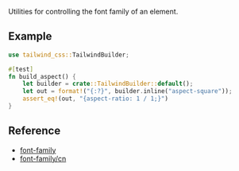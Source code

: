 Utilities for controlling the font family of an element.

## Example

```rust
use tailwind_css::TailwindBuilder;

#[test]
fn build_aspect() {
    let builder = crate::TailwindBuilder::default();
    let out = format!("{:?}", builder.inline("aspect-square"));
    assert_eq!(out, "{aspect-ratio: 1 / 1;}")
}
```

## Reference

- [font-family](https://tailwindcss.com/docs/font-family)
- [font-family/cn](https://tailwindcss.cn/docs/font-family)
